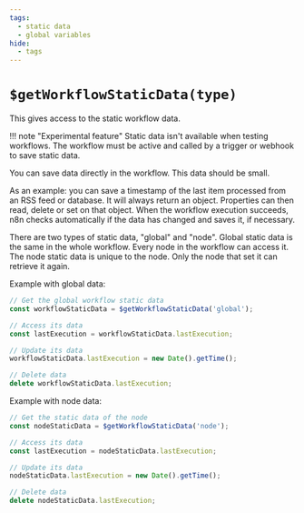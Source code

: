 ```yaml
---
tags:
  - static data
  - global variables
hide:
  - tags
---
```


# `$getWorkflowStaticData(type)`

This gives access to the static workflow data.

!!! note "Experimental feature"
	Static data isn't available when testing workflows. The workflow must be active and called by a trigger or webhook to save static data.

You can save data directly in the workflow. This data should be small.

As an example: you can save a timestamp of the last item processed from
an RSS feed or database. It will always return an object. Properties can then read, delete or
set on that object. When the workflow execution succeeds, n8n checks automatically if the data
has changed and saves it, if necessary.

There are two types of static data, "global" and "node". Global static data is the
same in the whole workflow. Every node in the workflow can access it. The node static data is unique to the node. Only the node that set it can retrieve it again.

Example with global data:

```javascript
// Get the global workflow static data
const workflowStaticData = $getWorkflowStaticData('global');

// Access its data
const lastExecution = workflowStaticData.lastExecution;

// Update its data
workflowStaticData.lastExecution = new Date().getTime();

// Delete data
delete workflowStaticData.lastExecution;
```

Example with node data:

```js
// Get the static data of the node
const nodeStaticData = $getWorkflowStaticData('node');

// Access its data
const lastExecution = nodeStaticData.lastExecution;

// Update its data
nodeStaticData.lastExecution = new Date().getTime();

// Delete data
delete nodeStaticData.lastExecution;
```


